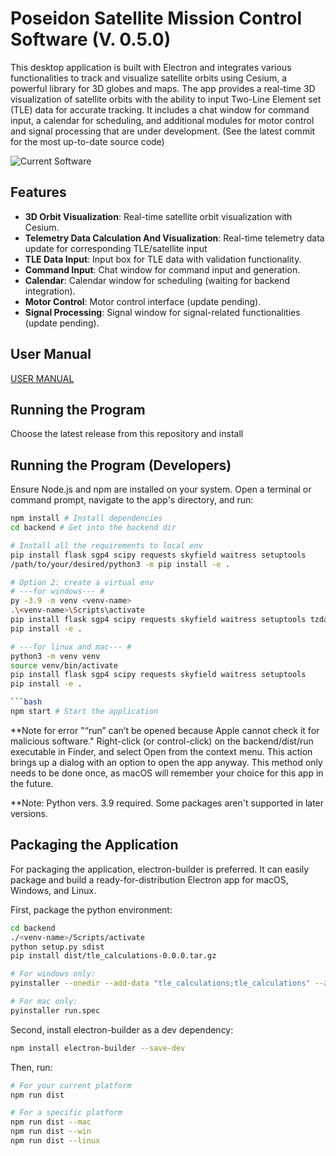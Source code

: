 # Poseidon Satellite Mission Control Software (V. 0.5.0)

This desktop application is built with Electron and integrates various functionalities to track and visualize satellite orbits using Cesium, a powerful library for 3D globes and maps. The app provides a real-time 3D visualization of satellite orbits with the ability to input Two-Line Element set (TLE) data for accurate tracking. It includes a chat window for command input, a calendar for scheduling, and additional modules for motor control and signal processing that are under development. (See the latest commit for the most up-to-date source code)

![Current Software](https://i.ibb.co/JkmhpXK/Screenshot-2024-04-23-at-10-26-52-AM.png)


## Features

- **3D Orbit Visualization**: Real-time satellite orbit visualization with Cesium.
- **Telemetry Data Calculation And Visualization**: Real-time telemetry data update for corresponding TLE/satellite input
- **TLE Data Input**: Input box for TLE data with validation functionality.
- **Command Input**: Chat window for command input and generation.
- **Calendar**: Calendar window for scheduling (waiting for backend integration).
- **Motor Control**: Motor control interface (update pending).
- **Signal Processing**: Signal window for signal-related functionalities (update pending).

## User Manual 
[USER MANUAL](https://github.com/USC-POSEIDON/Poseidon/blob/main/POSEIDON%20User%20Manual%20(1).pdf)

## Running the Program 
Choose the latest release from this repository and install

## Running the Program (Developers)

Ensure Node.js and npm are installed on your system. Open a terminal or command prompt, navigate to the app's directory, and run:

```bash
npm install # Install dependencies
cd backend # Get into the backend dir

```

```bash
# Install all the requirements to local env
pip install flask sgp4 scipy requests skyfield waitress setuptools
/path/to/your/desired/python3 -m pip install -e .

# Option 2: create a virtual env 
# ---for windows--- #
py -3.9 -m venv <venv-name> 
.\<venv-name>\Scripts\activate 
pip install flask sgp4 scipy requests skyfield waitress setuptools tzdata pyinstaller
pip install -e . 

# ---for linux and mac--- #
python3 -m venv venv 
source venv/bin/activate
pip install flask sgp4 scipy requests skyfield waitress setuptools
pip install -e . 

```bash
npm start # Start the application
```

**Note for error "“run” can’t be opened because Apple cannot check it for malicious software."
Right-click (or control-click) on the backend/dist/run executable in Finder, and select Open from the context menu. This action brings up a dialog with an option to open the app anyway. This method only needs to be done once, as macOS will remember your choice for this app in the future. 

**Note: Python vers. 3.9 required. Some packages aren't supported in later versions.

## Packaging the Application
For packaging the application, electron-builder is preferred. It can easily package and build a ready-for-distribution Electron app for macOS, Windows, and Linux.

First, package the python environment:

```bash
cd backend
./<venv-name>/Scripts/activate 
python setup.py sdist
pip install dist/tle_calculations-0.0.0.tar.gz

# For windows only:
pyinstaller --onedir --add-data "tle_calculations;tle_calculations" --add-data "./<venv-name>/Lib/site-packages/waitress;waitress" tle_calculations/run.py

# For mac only:
pyinstaller run.spec
```

Second, install electron-builder as a dev dependency:
```bash
npm install electron-builder --save-dev
```

Then, run:

```bash
# For your current platform
npm run dist

# For a specific platform
npm run dist --mac
npm run dist --win
npm run dist --linux
```


